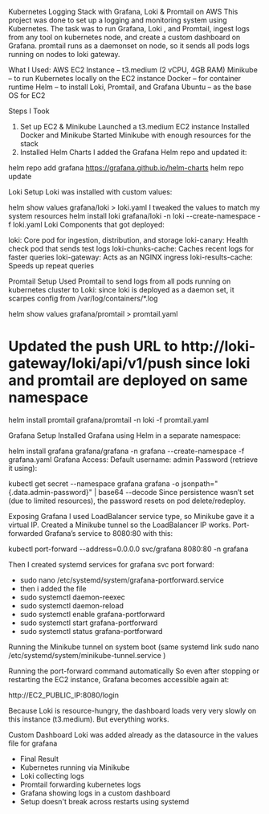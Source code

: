 Kubernetes Logging Stack with Grafana, Loki & Promtail on AWS
This project was done to set up a logging and monitoring system using Kubernetes. The task was to run Grafana, Loki , and Promtail, ingest logs from any tool on kubernetes node, and create a custom dashboard on Grafana.
promtail runs as a daemonset on node, so it sends all pods logs running on nodes to loki gateway.


What I Used:
AWS EC2 Instance – t3.medium (2 vCPU, 4GB RAM)
Minikube – to run Kubernetes locally on the EC2 instance
Docker – for container runtime
Helm – to install Loki, Promtail, and Grafana
Ubuntu – as the base OS for EC2


Steps I Took
1. Set up EC2 & Minikube
Launched a t3.medium EC2 instance
Installed Docker and Minikube
Started Minikube with enough resources for the stack
2. Installed Helm Charts
I added the Grafana Helm repo and updated it:


helm repo add grafana https://grafana.github.io/helm-charts
helm repo update

Loki Setup
Loki was installed with custom values:


helm show values grafana/loki > loki.yaml  I tweaked the values to match my system resources
helm install loki grafana/loki -n loki --create-namespace -f loki.yaml
Loki Components that got deployed:

loki: Core pod for ingestion, distribution, and storage
loki-canary: Health check pod that sends test logs
loki-chunks-cache: Caches recent logs for faster queries
loki-gateway: Acts as an NGINX ingress
loki-results-cache: Speeds up repeat queries


Promtail Setup
Used Promtail to send logs from all pods running on kubernetes cluster to Loki:
since loki is deployed as a daemon set, it scarpes config from /var/log/containers/*.log


helm show values grafana/promtail > promtail.yaml
# Updated the push URL to http://loki-gateway/loki/api/v1/push since loki and promtail are deployed on same namespace
helm install promtail grafana/promtail -n loki -f promtail.yaml


Grafana Setup
Installed Grafana using Helm in a separate namespace:


helm install grafana grafana/grafana -n grafana --create-namespace -f grafana.yaml
Grafana Access:
Default username: admin
Password (retrieve it using):

kubectl get secret --namespace grafana grafana -o jsonpath="{.data.admin-password}" | base64 --decode
Since persistence wasn’t set (due to limited resources), the password resets on pod delete/redeploy.


Exposing Grafana
I used LoadBalancer service type, so Minikube gave it a virtual IP.
Created a Minikube tunnel so the LoadBalancer IP works.
Port-forwarded Grafana’s service to 8080:80 with this:

kubectl port-forward --address=0.0.0.0 svc/grafana 8080:80 -n grafana

Then I created systemd services for grafana svc port forward:
- sudo nano /etc/systemd/system/grafana-portforward.service
- then i added the file 
- sudo systemctl daemon-reexec
- sudo systemctl daemon-reload
- sudo systemctl enable grafana-portforward
- sudo systemctl start grafana-portforward
- sudo systemctl status grafana-portforward







Running the Minikube tunnel on system boot (same systemd link sudo nano /etc/systemd/system/minikube-tunnel.service
)

Running the port-forward command automatically
So even after stopping or restarting the EC2 instance, Grafana becomes accessible again at:


http://EC2_PUBLIC_IP:8080/login

Because Loki is resource-hungry, the dashboard loads very very slowly on this instance (t3.medium). But everything works.


Custom Dashboard
Loki was added already as the datasource in the values file for grafana

- Final Result
- Kubernetes running via Minikube 
- Loki collecting logs
- Promtail forwarding kubernetes logs
- Grafana showing logs in a custom dashboard
- Setup doesn't break across restarts using systemd
